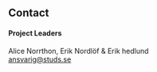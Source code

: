 ## Contact


#### Project Leaders

Alice Norrthon, Erik Nordlöf & Erik hedlund </br>
[ansvarig@studs.se](mailto:ansvarig@studs.se)
